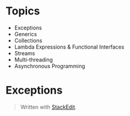 
# Topics

- Exceptions
- Generics
- Collections
- Lambda Expressions & Functional Interfaces
- Streams
- Multi-threading
- Asynchronous Programming

# Exceptions



> Written with [StackEdit](https://stackedit.io/).
<!--stackedit_data:
eyJoaXN0b3J5IjpbLTEwMTI4MDg3MjNdfQ==
-->